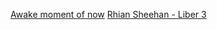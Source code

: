 [Awake moment of now](https://soundcloud.com/momentnow/awake)
[Rhian Sheehan - Liber 3](https://soundcloud.com/rsheehan/rhian-sheehan-liber-3)